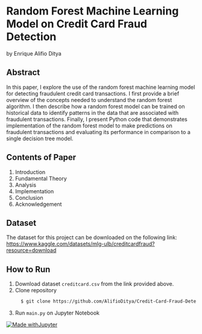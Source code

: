 # Random Forest Machine Learning Model on Credit Card Fraud Detection
by Enrique Alifio Ditya

## Abstract
In this paper, I explore the use of the random forest 
machine learning model for detecting fraudulent credit card 
transactions. I first provide a brief overview of the concepts needed 
to understand the random forest algorithm. I then describe how a 
random forest model can be trained on historical data to identify 
patterns in the data that are associated with fraudulent transactions. 
Finally, I present Python code that demonstrates implementation of 
the random forest model to make predictions on fraudulent 
transactions and evaluating its performance in comparison to a 
single decision tree model.

## Contents of Paper
1. Introduction
2. Fundamental Theory
3. Analysis
4. Implementation
5. Conclusion
6. Acknowledgement

## Dataset
The dataset for this project can be downloaded on the following link:
https://www.kaggle.com/datasets/mlg-ulb/creditcardfraud?resource=download

## How to Run
1. Download dataset `creditcard.csv` from the link provided above.
2. Clone repository
    ``` bash
      $ git clone https://github.com/AlifioDitya/Credit-Card-Fraud-Detection-with-Machine-Learning.git
    ```
3. Run `main.py` on Jupyter Notebook

[![Made withJupyter](https://img.shields.io/badge/Made%20with-Jupyter-orange?style=for-the-badge&logo=Jupyter)](https://jupyter.org/try)
    
